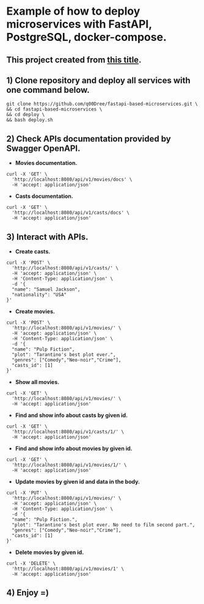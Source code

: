 # Example of how to deploy microservices with FastAPI, PostgreSQL, docker-compose.

## This project created from [this title](https://dev.to/paurakhsharma/microservice-in-python-using-fastapi-24cc).

## 1) Clone repository and deploy all services with one command below.

```
git clone https://github.com/q00Dree/fastapi-based-microservices.git \
&& cd fastapi-based-microservices \
&& cd deploy \
&& bash deploy.sh
```

## 2) Check APIs documentation provided by Swagger OpenAPI.

* __Movies documentation.__
```
curl -X 'GET' \
  'http://localhost:8080/api/v1/movies/docs' \
  -H 'accept: application/json'
```
* __Casts documentation.__
```
curl -X 'GET' \
  'http://localhost:8080/api/v1/casts/docs' \
  -H 'accept: application/json'
```

## 3) Interact with APIs.

* __Create casts.__
```
curl -X 'POST' \
  'http://localhost:8080/api/v1/casts/' \
  -H 'accept: application/json' \
  -H 'Content-Type: application/json' \
  -d '{
  "name": "Samuel Jackson",
  "nationality": "USA"
}'
```
* __Create movies.__
```
curl -X 'POST' \
  'http://localhost:8080/api/v1/movies/' \
  -H 'accept: application/json' \
  -H 'Content-Type: application/json' \
  -d '{
  "name": "Pulp Fiction",
  "plot": "Tarantino's best plot ever.",
  "genres": ["Comedy","Neo-noir","Crime"],
  "casts_id": [1]
}'
```
* __Show all movies.__
```
curl -X 'GET' \
  'http://localhost:8080/api/v1/movies/' \
  -H 'accept: application/json'
```
* __Find and show info about casts by given id.__
```
curl -X 'GET' \
  'http://localhost:8080/api/v1/casts/1/' \
  -H 'accept: application/json'
```
* __Find and show info about movies by given id.__
```
curl -X 'GET' \
  'http://localhost:8080/api/v1/movies/1/' \
  -H 'accept: application/json'
```
* __Update movies by given id and data in the body.__
```
curl -X 'PUT' \
  'http://localhost:8080/api/v1/movies/' \
  -H 'accept: application/json' \
  -H 'Content-Type: application/json' \
  -d '{
  "name": "Pulp Fiction.",
  "plot": "Tarantino's best plot ever. No need to film second part.",
  "genres": ["Comedy","Neo-noir","Crime"],
  "casts_id": [1]
}'
```
* __Delete movies by given id.__
```
curl -X 'DELETE' \
  'http://localhost:8080/api/v1/movies/1' \
  -H 'accept: application/json'
```

## 4) Enjoy =)
